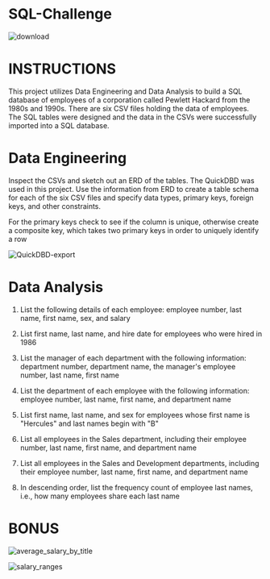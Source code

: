 # SQL-Challenge

![download](https://github.com/Rachel-Rodriguez/sql-challenge/assets/124642442/31923eaa-caf5-49cf-af68-1232dfcad07b)

# INSTRUCTIONS 

This project utilizes Data Engineering and Data Analysis to build a SQL database of employees of a corporation called Pewlett Hackard from the 1980s and 1990s. There are six CSV files holding the data of employees. The SQL tables were designed and the data in the CSVs were successfully imported into a SQL database.

# Data Engineering 

Inspect the CSVs and sketch out an ERD of the tables. The QuickDBD was used in this project. Use the information from ERD to create a table schema for each of the six CSV files and specify data types, primary keys, foreign keys, and other constraints.

For the primary keys check to see if the column is unique, otherwise create a composite key, which takes two primary keys in order to uniquely identify a row

![QuickDBD-export](https://github.com/Rachel-Rodriguez/sql-challenge/assets/124642442/86097840-e2ae-4179-9007-c741e255a58f)



# Data Analysis

1. List the following details of each employee: employee number, last name, first name, sex, and salary

2. List first name, last name, and hire date for employees who were hired in 1986

3. List the manager of each department with the following information: department number, department name, the manager's employee number, last name, first name

4. List the department of each employee with the following information: employee number, last name, first name, and department name

5. List first name, last name, and sex for employees whose first name is "Hercules" and last names begin with "B"

6. List all employees in the Sales department, including their employee number, last name, first name, and department name

7. List all employees in the Sales and Development departments, including their employee number, last name, first name, and department name

8. In descending order, list the frequency count of employee last names, i.e., how many employees share each last name

# BONUS

![average_salary_by_title](https://github.com/Rachel-Rodriguez/sql-challenge/assets/124642442/e562ed57-b36a-48a3-9251-afb596b1921f)


![salary_ranges](https://github.com/Rachel-Rodriguez/sql-challenge/assets/124642442/6821b342-cb56-4036-82c3-10eaee4a0ca6)
